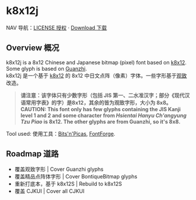 # k8x12j
NAV 导航：[LICENSE 授权](LICENSE.md) · [Download 下载](https://github.com/diaowinner/k8x12j/releases)
## Overview 概况
k8x12j is a 8x12 Chinese and Japanese bitmap (pixel) font based on [k8x12](https://littlelimit.net/k8x12.htm). Some glyph is based on [Guanzhi](https://www.maoken.com/freefonts/11358.html).  
k8x12j 是一个基于 [k8x12](https://littlelimit.net/k8x12.htm) 的 8x12 中日文点阵（像素）字体。一些字形基于[观致](https://www.maoken.com/freefonts/11358.html)改造。
> **请注意：该字体只有少数字形（包括 JIS 第一、二水准汉字；部分《现代汉语常用字表》的字）是8x12，其余的皆为观致字形，大小为 8x8。  
> CAUTION: This font only has few glyphs containing the JIS Kanji level 1 and 2 and some character from *Hsientai Hanyu Ch'angyung Tzu Piao* is 8x12. The other glyphs are from Guanzhi, so it's 8x8.**

Tool used: 使用工具：[Bits'n'Picas](http://github.com/kreativekorp/bitsnpicas), [FontForge](http://fontforge.org).
## Roadmap 道路
* 覆盖观致字形 | Cover Guanzhi glyphs
* 覆盖精品点阵体字形 | Cover BontiqueBitmap glyphs
* 重新打底本，基于 k8x12S | Rebuild to k8x12S
* 覆盖 CJKUI | Cover all CJKUI
